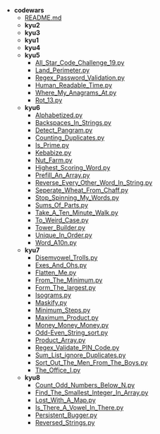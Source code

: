 - __codewars__
  - [README.md](codewars/README.md)
  - __kyu2__
  - __kyu3__
  - __kyu1__
  - __kyu4__
  - __kyu5__
    - [All_Star_Code_Challenge_19.py](codewars/kyu5/All_Star_Code_Challenge_19.py)
    - [Land_Perimeter.py](codewars/kyu5/Land_Perimeter.py)
    - [Regex_Password_Validation.py](codewars/kyu5/Regex_Password_Validation.py)
    - [Human_Readable_Time.py](codewars/kyu5/Human_Readable_Time.py)
    - [Where_My_Anagrams_At.py](codewars/kyu5/Where_My_Anagrams_At.py)
    - [Rot_13.py](codewars/kyu5/Rot_13.py)
  - __kyu6__
    - [Alphabetized.py](codewars/kyu6/Alphabetized.py)
    - [Backspaces_In_Strings.py](codewars/kyu6/Backspaces_In_Strings.py)
    - [Detect_Pangram.py](codewars/kyu6/Detect_Pangram.py)
    - [Counting_Duplicates.py](codewars/kyu6/Counting_Duplicates.py)
    - [Is_Prime.py](codewars/kyu6/Is_Prime.py)
    - [Kebabize.py](codewars/kyu6/Kebabize.py)
    - [Nut_Farm.py](codewars/kyu6/Nut_Farm.py)
    - [Highest_Scoring_Word.py](codewars/kyu6/Highest_Scoring_Word.py)
    - [Prefill_An_Array.py](codewars/kyu6/Prefill_An_Array.py)
    - [Reverse_Every_Other_Word_In_String.py](codewars/kyu6/Reverse_Every_Other_Word_In_String.py)
    - [Seperate_Wheat_From_Chaff.py](codewars/kyu6/Seperate_Wheat_From_Chaff.py)
    - [Stop_Spinning_My_Words.py](codewars/kyu6/Stop_Spinning_My_Words.py)
    - [Sums_Of_Parts.py](codewars/kyu6/Sums_Of_Parts.py)
    - [Take_A_Ten_Minute_Walk.py](codewars/kyu6/Take_A_Ten_Minute_Walk.py)
    - [To_Weird_Case.py](codewars/kyu6/To_Weird_Case.py)
    - [Tower_Builder.py](codewars/kyu6/Tower_Builder.py)
    - [Unique_In_Order.py](codewars/kyu6/Unique_In_Order.py)
    - [Word_A10n.py](codewars/kyu6/Word_A10n.py)
  - __kyu7__
    - [Disemvowel_Trolls.py](codewars/kyu7/Disemvowel_Trolls.py)
    - [Exes_And_Ohs.py](codewars/kyu7/Exes_And_Ohs.py)
    - [Flatten_Me.py](codewars/kyu7/Flatten_Me.py)
    - [From_The_Minimum.py](codewars/kyu7/From_The_Minimum.py)
    - [Form_The_largest.py](codewars/kyu7/Form_The_largest.py)
    - [Isograms.py](codewars/kyu7/Isograms.py)
    - [Maskify.py](codewars/kyu7/Maskify.py)
    - [Minimum_Steps.py](codewars/kyu7/Minimum_Steps.py)
    - [Maximum_Product.py](codewars/kyu7/Maximum_Product.py)
    - [Money_Money_Money.py](codewars/kyu7/Money_Money_Money.py)
    - [Odd-Even_String_sort.py](codewars/kyu7/Odd-Even_String_sort.py)
    - [Product_Array.py](codewars/kyu7/Product_Array.py)
    - [Regex_Validate_PIN_Code.py](codewars/kyu7/Regex_Validate_PIN_Code.py)
    - [Sum_List_ignore_Duplicates.py](codewars/kyu7/Sum_List_ignore_Duplicates.py)
    - [Sort_Out_The_Men_From_The_Boys.py](codewars/kyu7/Sort_Out_The_Men_From_The_Boys.py)
    - [The_Office_I.py](codewars/kyu7/The_Office_I.py)
  - __kyu8__
    - [Count_Odd_Numbers_Below_N.py](codewars/kyu8/Count_Odd_Numbers_Below_N.py)
    - [Find_The_Smallest_Integer_In_Array.py](codewars/kyu8/Find_The_Smallest_Integer_In_Array.py)
    - [Lost_With_A_Map.py](codewars/kyu8/Lost_With_A_Map.py)
    - [Is_There_A_Vowel_In_There.py](codewars/kyu8/Is_There_A_Vowel_In_There.py)
    - [Persistent_Bugger.py](codewars/kyu8/Persistent_Bugger.py)
    - [Reversed_Strings.py](codewars/kyu8/Reversed_Strings.py)

